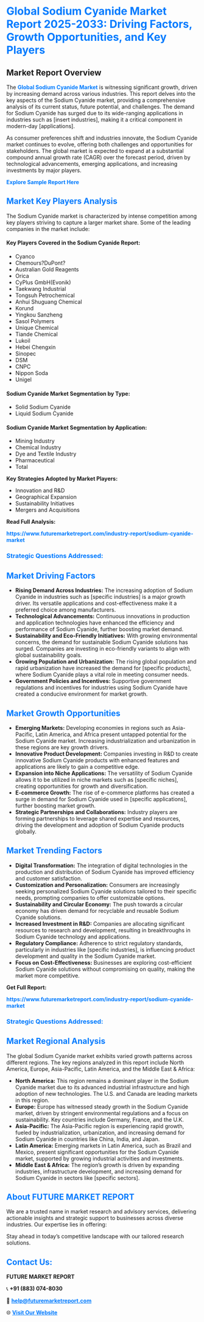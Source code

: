 <h1 style="color: #007BFF;">Global Sodium Cyanide Market Report 2025-2033: Driving Factors, Growth Opportunities, and Key Players</h1>

<section id="overview">
<h2>Market Report Overview</h2>
<p>The <a href="https://www.futuremarketreport.com/industry-report/sodium-cyanide-market" style="color: #007BFF; text-decoration: none;"><strong>Global Sodium Cyanide Market</strong></a> is witnessing significant growth, driven by increasing demand across various industries. This report delves into the key aspects of the Sodium Cyanide market, providing a comprehensive analysis of its current status, future potential, and challenges. The demand for Sodium Cyanide has surged due to its wide-ranging applications in industries such as [insert industries], making it a critical component in modern-day [applications].</p>
<p>As consumer preferences shift and industries innovate, the Sodium Cyanide market continues to evolve, offering both challenges and opportunities for stakeholders. The global market is expected to expand at a substantial compound annual growth rate (CAGR) over the forecast period, driven by technological advancements, emerging applications, and increasing investments by major players.</p>
</section>

<section id="overview">
<p><a href="https://www.futuremarketreport.com/request-sample/reportId=26487" style="color: #007BFF; text-decoration: none;"><strong>Explore Sample Report Here</strong></a></p>
</section>

<section id="key-players">
<h2 style="color: #007BFF;">Market Key Players Analysis</h2>
<p>The Sodium Cyanide market is characterized by intense competition among key players striving to capture a larger market share. Some of the leading companies in the market include:</p>
<h4>Key Players Covered in the Sodium Cyanide Report:</h4>
<ul><li>Cyanco</li><li>Chemours?DuPont?</li><li>Australian Gold Reagents</li><li>Orica</li><li>CyPlus GmbH(Evonik)</li><li>Taekwang Industrial</li><li>Tongsuh Petrochemical</li><li>Anhui Shuguang Chemical</li><li>Korund</li><li>Yingkou Sanzheng</li><li>Sasol Polymers</li><li>Unique Chemical</li><li>Tiande Chemical</li><li>Lukoil</li><li>Hebei Chengxin</li><li>Sinopec</li><li>DSM</li><li>CNPC</li><li>Nippon Soda</li><li>Unigel</li></ul>
<h4>Sodium Cyanide Market Segmentation by Type:</h4>
<ul><li>Solid Sodium Cyanide</li><li>Liquid Sodium Cyanide</li></ul>

<h4>Sodium Cyanide Market Segmentation by Application:</h4>
<ul><li>Mining Industry</li><li>Chemical Industry</li><li>Dye and Textile Industry</li><li>Pharmaceutical</li><li>Total</li></ul>
<p><strong>Key Strategies Adopted by Market Players:</strong></p>
<ul>
<li>Innovation and R&D</li>
<li>Geographical Expansion</li>
<li>Sustainability Initiatives</li>
<li>Mergers and Acquisitions</li>
</ul>
</section>

<section>
<p><strong>Read Full Analysis: </strong></p><a href="https://www.futuremarketreport.com/industry-report/sodium-cyanide-market" style="color: #007BFF; text-decoration: none;"><strong>https://www.futuremarketreport.com/industry-report/sodium-cyanide-market</strong></a>
<h3 style="color: #007BFF;">Strategic Questions Addressed:</h3>
</section>

<section id="driving-factors">
<h2 style="color: #007BFF;">Market Driving Factors</h2>
<ul>
<li><strong>Rising Demand Across Industries:</strong> The increasing adoption of Sodium Cyanide in industries such as [specific industries] is a major growth driver. Its versatile applications and cost-effectiveness make it a preferred choice among manufacturers.</li>
<li><strong>Technological Advancements:</strong> Continuous innovations in production and application technologies have enhanced the efficiency and performance of Sodium Cyanide, further boosting market demand.</li>
<li><strong>Sustainability and Eco-Friendly Initiatives:</strong> With growing environmental concerns, the demand for sustainable Sodium Cyanide solutions has surged. Companies are investing in eco-friendly variants to align with global sustainability goals.</li>
<li><strong>Growing Population and Urbanization:</strong> The rising global population and rapid urbanization have increased the demand for [specific products], where Sodium Cyanide plays a vital role in meeting consumer needs.</li>
<li><strong>Government Policies and Incentives:</strong> Supportive government regulations and incentives for industries using Sodium Cyanide have created a conducive environment for market growth.</li>
</ul>
</section>

<section id="growth-opportunities">
<h2 style="color: #007BFF;">Market Growth Opportunities</h2>
<ul>
<li><strong>Emerging Markets:</strong> Developing economies in regions such as Asia-Pacific, Latin America, and Africa present untapped potential for the Sodium Cyanide market. Increasing industrialization and urbanization in these regions are key growth drivers.</li>
<li><strong>Innovative Product Development:</strong> Companies investing in R&D to create innovative Sodium Cyanide products with enhanced features and applications are likely to gain a competitive edge.</li>
<li><strong>Expansion into Niche Applications:</strong> The versatility of Sodium Cyanide allows it to be utilized in niche markets such as [specific niches], creating opportunities for growth and diversification.</li>
<li><strong>E-commerce Growth:</strong> The rise of e-commerce platforms has created a surge in demand for Sodium Cyanide used in [specific applications], further boosting market growth.</li>
<li><strong>Strategic Partnerships and Collaborations:</strong> Industry players are forming partnerships to leverage shared expertise and resources, driving the development and adoption of Sodium Cyanide products globally.</li>
</ul>
</section>

<section id="trending-factors">
<h2 style="color: #007BFF;">Market Trending Factors</h2>
<ul>
<li><strong>Digital Transformation:</strong> The integration of digital technologies in the production and distribution of Sodium Cyanide has improved efficiency and customer satisfaction.</li>
<li><strong>Customization and Personalization:</strong> Consumers are increasingly seeking personalized Sodium Cyanide solutions tailored to their specific needs, prompting companies to offer customizable options.</li>
<li><strong>Sustainability and Circular Economy:</strong> The push towards a circular economy has driven demand for recyclable and reusable Sodium Cyanide solutions.</li>
<li><strong>Increased Investment in R&D:</strong> Companies are allocating significant resources to research and development, resulting in breakthroughs in Sodium Cyanide technology and applications.</li>
<li><strong>Regulatory Compliance:</strong> Adherence to strict regulatory standards, particularly in industries like [specific industries], is influencing product development and quality in the Sodium Cyanide market.</li>
<li><strong>Focus on Cost-Effectiveness:</strong> Businesses are exploring cost-efficient Sodium Cyanide solutions without compromising on quality, making the market more competitive.</li>
</ul>
</section>

<section>
<p><strong>Get Full Report: </strong></p><a href="https://www.futuremarketreport.com/industry-report/sodium-cyanide-market" style="color: #007BFF; text-decoration: none;"><strong>https://www.futuremarketreport.com/industry-report/sodium-cyanide-market</strong></a>
<h3 style="color: #007BFF;">Strategic Questions Addressed:</h3>
</section>


<section id="regional-analysis">
<h2 style="color: #007BFF;">Market Regional Analysis</h2>
<p>The global Sodium Cyanide market exhibits varied growth patterns across different regions. The key regions analyzed in this report include North America, Europe, Asia-Pacific, Latin America, and the Middle East & Africa:</p>
<ul>
<li><strong>North America:</strong> This region remains a dominant player in the Sodium Cyanide market due to its advanced industrial infrastructure and high adoption of new technologies. The U.S. and Canada are leading markets in this region.</li>
<li><strong>Europe:</strong> Europe has witnessed steady growth in the Sodium Cyanide market, driven by stringent environmental regulations and a focus on sustainability. Key countries include Germany, France, and the U.K.</li>
<li><strong>Asia-Pacific:</strong> The Asia-Pacific region is experiencing rapid growth, fueled by industrialization, urbanization, and increasing demand for Sodium Cyanide in countries like China, India, and Japan.</li>
<li><strong>Latin America:</strong> Emerging markets in Latin America, such as Brazil and Mexico, present significant opportunities for the Sodium Cyanide market, supported by growing industrial activities and investments.</li>
<li><strong>Middle East & Africa:</strong> The region’s growth is driven by expanding industries, infrastructure development, and increasing demand for Sodium Cyanide in sectors like [specific sectors].</li>
</ul>
</section>

<footer>
<h2 style="color: #007BFF;">About FUTURE MARKET REPORT</h2>
<p>We are a trusted name in market research and advisory services, delivering actionable insights and strategic support to businesses across diverse industries. Our expertise lies in offering:</p>

<p>Stay ahead in today’s competitive landscape with our tailored research solutions.</p>

<h2 style="color: #007BFF;">Contact Us:</h2>
<p><strong>FUTURE MARKET REPORT</strong></p>
<p>📞 <strong>+91 (883) 074-8030</strong></p>
<p>📧 <strong><a href="mailto:help@futuremarketreport.com" style="color: #007BFF;">help@futuremarketreport.com</a></strong></p>
<p>🌐 <strong><a href="https://www.futuremarketreport.com/" style="color: #007BFF;">Visit Our Website</a></strong></p>
</footer>